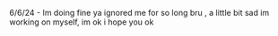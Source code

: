 6/6/24 - Im doing fine ya ignored me for so long bru , a little bit sad im working on myself, im ok i hope you ok
